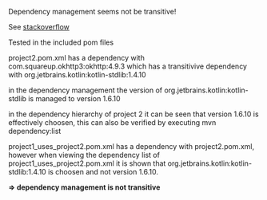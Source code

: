 Dependency management seems not be transitive!

See [stackoverflow](https://stackoverflow.com/questions/28312975/maven-dependencymanagement-version-ignored-in-transitive-dependencies)

Tested in the included pom files

project2.pom.xml has a dependency with com.squareup.okhttp3:okhttp:4.9.3 which has a transitivive dependency with org.jetbrains.kotlin:kotlin-stdlib:1.4.10

in the dependency management the version of org.jetbrains.kotlin:kotlin-stdlib is managed to version 1.6.10

in the dependency hierarchy of project 2 it can be seen that version 1.6.10 is effectively choosen, this can also be verified by executing mvn dependency:list


project1_uses_project2.pom.xml has a dependency with project2.pom.xml, however when viewing the dependency list of project1_uses_project2.pom.xml it is shown that org.jetbrains.kotlin:kotlin-stdlib:1.4.10 is choosen and not version 1.6.10.

**=> dependency management is not transitive**